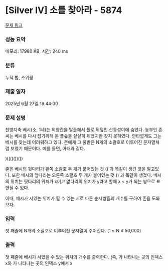 # [Silver IV] 소를 찾아라 - 5874 

[문제 링크](https://www.acmicpc.net/problem/5874) 

### 성능 요약

메모리: 17980 KB, 시간: 240 ms

### 분류

누적 합, 스위핑

### 제출 일자

2025년 6월 27일 19:44:00

### 문제 설명

<p>천방지축 베시(소, 1세)는 외양간을 탈출해서 풀로 뒤덮인 산등성이에 숨었다. 농부인 존씨는 베시를 다시 잡기위해 온 풀숲을 샅샅히 뒤졌지만 찾지 못하였다. 안타깝게도 그는 베시를 찾는데 어려워하고 있다. 존에게 그 풀밭은 N개의 소괄호로 이루어진 문자열처럼 보였기 때문이다. 예를 들면, 아래와 같다.</p>

<p>)((()())())</p>

<p>존은 베시의 뒷다리가 왼쪽 소괄호 두 개가 붙어있는 것 (( 과 똑같이 생긴 것을 알고있다. 또한 베시의 앞다리는 오른쪽 소괄호 두 개가 붙어있는 것 )) 과 똑같이 생겼다. 베시의 위치는 뒷다리의 위치가 x이고 앞다리의 위치가 y라고 할때 x < y가 되는 쌍으로 표현될 수 있다.</p>

<p>이때, 베시가 서있는 위치가 될 수 있는 서로 다른 순서쌍들의 개수를 구하여 존을 도와보자.</p>

### 입력 

 <p>첫 째줄에 N개의 소괄호로 이루어진 문자열이 주어진다. (1 ≤ N ≤ 50,000)</p>

### 출력 

 <p>첫 째줄에 베시가 서있을 수 있는 위치의 개수를 출력한다. (즉,  가 나타나는 곳의 인덱스 x와 가 나타나는 곳의 인덱스 y에서 x<y가 되는 서로 다른 순서쌍들의 개수를 출력한다.)</p>

